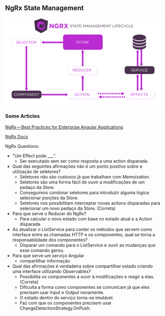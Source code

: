 ## NgRx State Management

![](./images/state-management-lifecycle.png)

### Some Articles

[NgRx — Best Practices for Enterprise Angular Applications](https://wesleygrimes.com/angular/2018/05/30/ngrx-best-practices-for-enterprise-angular-applications)

[NgRx Docs](https://ngrx.io/)

NgRx Questions:

- "Um Effect pode \_\_\_".
  - Ser executado sem ser como resposta a uma action disparada.
- Qual das seguintes afirmações não é um ponto positivo sobre a utilização de seletores?
  - Seletores não são custosos já que trabalham com Memoization.
  - Seletores são uma forma fácil de ouvir a modificações de um pedaço da Store.
  - Conseguimos combinar seletores para introduzir alguma lógica selecionar porções da Store.
  - Seletores nos possibilitam interceptar novas actions disparadas para selecionar um novo pedaço da Store. (Correta)
- Para que serve o Reducer do NgRx?
  - Para calcular o novo estado com base no estado atual e a Action disparada.
- Ao atualizar o ListService para conter os métodos que servem como interface entre as chamadas HTTP e os componentes, qual se torna a responsabilidade dos componentes?
  - Disparar um comando para o ListService e ouvir as mudanças que esse comando gerou.
- Para que serve um serviço Angular
  - compartilhar informação
- Qual das afirmações é verdadeira sobre compartilhar estado criando uma interface utilizando Observables?
  - Possibilita os componentes a ouvir à modificações e reagir a elas. (Correta)
  - Dificulta a forma como componentes se comunicam já que eles precisam usar Input e Output novamente.
  - O estado dentro do serviço torna-se imutável.
  - Faz com que os componentes precisem usar ChangeDetectionStrategy.OnPush.
